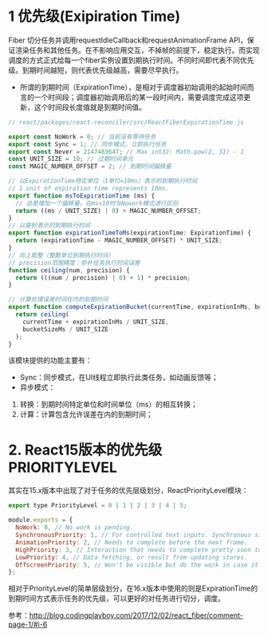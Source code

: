 # 1 优先级(Exipiration Time)
Fiber 切分任务并调用requestIdleCallback和requestAnimationFrame API，保证渲染任务和其他任务。在不影响应用交互，不掉帧的前提下，稳定执行。而实现调度的方式正式给每一个fiber实例设置到期执行时间。不同时间即代表不同优先级。到期时间越短，则代表优先级越高，需要尽早执行。
- 所谓的到期时间（ExpirationTime），是相对于调度器初始调用的起始时间而言的一个时间段；调度器初始调用后的某一段时间内，需要调度完成这项更新，这个时间段长度值就是到期时间值。
```javascript
// react/packages/react-reconciler/src/ReactFiberExpirationTime.js

export const NoWork = 0; // 当前没有等待任务
export const Sync = 1; // 同步模式，立即执行任务
export const Never = 2147483647; // Max int32: Math.pow(2, 31) - 1
const UNIT_SIZE = 10; // 过期时间单元
const MAGIC_NUMBER_OFFSET = 2; // 到期时间偏移量

// 以ExpirationTime特定单位（1单位=10ms）表示的到期执行时间
// 1 unit of expiration time represents 10ms.
export function msToExpirationTime (ms) {
  // 总是增加一个偏移量，在ms<10时与Nowork模式进行区别
  return ((ms / UNIT_SIZE) | 0) + MAGIC_NUMBER_OFFSET;
}
// 以毫秒表示的到期执行时间
export function expirationTimeToMs(expirationTime: ExpirationTime) {
  return (expirationTime - MAGIC_NUMBER_OFFSET) * UNIT_SIZE;
}
// 向上取整（整数单位到期执行时间）
// precision范围精度：弥补任务执行时间误差
function ceiling(num, precision) {
  return (((num / precision) | 0) + 1) * precision;
}

// 计算处理误差时间在内的到期时间
export function computeExpirationBucket(currentTime, expirationInMs, bucketSizeMs,) {
  return ceiling(
    currentTime + expirationInMs / UNIT_SIZE,
    bucketSizeMs / UNIT_SIZE
  );
}
```
该模块提供的功能主要有：<br>
- Sync：同步模式，在UI线程立即执行此类任务，如动画反馈等；<br>
- 异步模式：<br>
1. 转换：到期时间特定单位和时间单位（ms）的相互转换；<br>
1. 计算：计算包含允许误差在内的到期时间；<br>

# 2. React15版本的优先级PRIORITYLEVEL
其实在15.x版本中出现了对于任务的优先层级划分，ReactPriorityLevel模块：
```javascript
export type PriorityLevel = 0 | 1 | 2 | 3 | 4 | 5;

module.exports = {
  NoWork: 0, // No work is pending.
  SynchronousPriority: 1, // For controlled text inputs. Synchronous side-effects.
  AnimationPriority: 2, // Needs to complete before the next frame.
  HighPriority: 3, // Interaction that needs to complete pretty soon to feel responsive.
  LowPriority: 4, // Data fetching, or result from updating stores.
  OffscreenPriority: 5, // Won't be visible but do the work in case it becomes visible.
};
```
相对于PriorityLevel的简单层级划分，在16.x版本中使用的则是ExpirationTime的到期时间方式表示任务的优先级，可以更好的对任务进行切分，调度。

参考：http://blog.codingplayboy.com/2017/12/02/react_fiber/comment-page-1/#i-6
